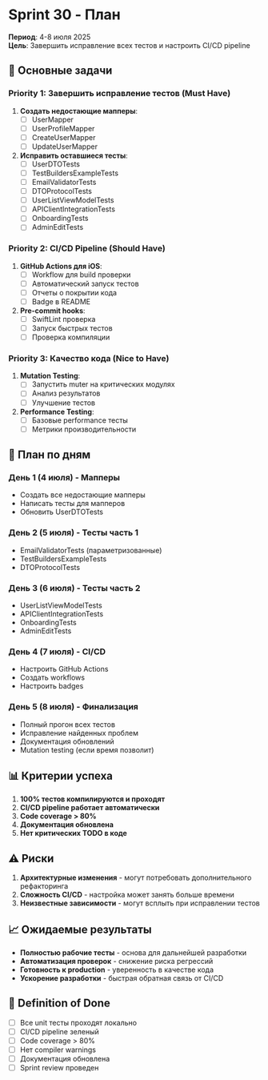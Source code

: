 # Sprint 30 - План

**Период**: 4-8 июля 2025  
**Цель**: Завершить исправление всех тестов и настроить CI/CD pipeline

## 🎯 Основные задачи

### Priority 1: Завершить исправление тестов (Must Have)

1. **Создать недостающие мапперы**:
   - [ ] UserMapper
   - [ ] UserProfileMapper  
   - [ ] CreateUserMapper
   - [ ] UpdateUserMapper

2. **Исправить оставшиеся тесты**:
   - [ ] UserDTOTests
   - [ ] TestBuildersExampleTests
   - [ ] EmailValidatorTests
   - [ ] DTOProtocolTests
   - [ ] UserListViewModelTests
   - [ ] APIClientIntegrationTests
   - [ ] OnboardingTests
   - [ ] AdminEditTests

### Priority 2: CI/CD Pipeline (Should Have)

1. **GitHub Actions для iOS**:
   - [ ] Workflow для build проверки
   - [ ] Автоматический запуск тестов
   - [ ] Отчеты о покрытии кода
   - [ ] Badge в README

2. **Pre-commit hooks**:
   - [ ] SwiftLint проверка
   - [ ] Запуск быстрых тестов
   - [ ] Проверка компиляции

### Priority 3: Качество кода (Nice to Have)

1. **Mutation Testing**:
   - [ ] Запустить muter на критических модулях
   - [ ] Анализ результатов
   - [ ] Улучшение тестов

2. **Performance Testing**:
   - [ ] Базовые performance тесты
   - [ ] Метрики производительности

## 📅 План по дням

### День 1 (4 июля) - Мапперы
- Создать все недостающие мапперы
- Написать тесты для мапперов
- Обновить UserDTOTests

### День 2 (5 июля) - Тесты часть 1
- EmailValidatorTests (параметризованные)
- TestBuildersExampleTests
- DTOProtocolTests

### День 3 (6 июля) - Тесты часть 2
- UserListViewModelTests
- APIClientIntegrationTests
- OnboardingTests
- AdminEditTests

### День 4 (7 июля) - CI/CD
- Настроить GitHub Actions
- Создать workflows
- Настроить badges

### День 5 (8 июля) - Финализация
- Полный прогон всех тестов
- Исправление найденных проблем
- Документация обновлений
- Mutation testing (если время позволит)

## 📊 Критерии успеха

1. **100% тестов компилируются и проходят**
2. **CI/CD pipeline работает автоматически**
3. **Code coverage > 80%**
4. **Документация обновлена**
5. **Нет критических TODO в коде**

## ⚠️ Риски

1. **Архитектурные изменения** - могут потребовать дополнительного рефакторинга
2. **Сложность CI/CD** - настройка может занять больше времени
3. **Неизвестные зависимости** - могут всплыть при исправлении тестов

## 📈 Ожидаемые результаты

- **Полностью рабочие тесты** - основа для дальнейшей разработки
- **Автоматизация проверок** - снижение риска регрессий
- **Готовность к production** - уверенность в качестве кода
- **Ускорение разработки** - быстрая обратная связь от CI/CD

## 🔄 Definition of Done

- [ ] Все unit тесты проходят локально
- [ ] CI/CD pipeline зеленый
- [ ] Code coverage > 80%
- [ ] Нет compiler warnings
- [ ] Документация обновлена
- [ ] Sprint review проведен 